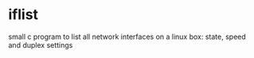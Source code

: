 # iflist

  small c program to list all network interfaces on a linux box: state, speed and duplex settings
